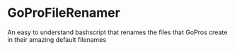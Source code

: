 # GoProFileRenamer
An easy to understand bashscript that renames the files that GoPros create in their amazing default filenames
